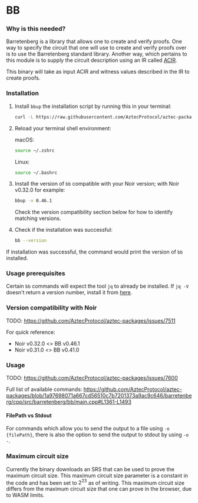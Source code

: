 # BB

### Why is this needed?

Barretenberg is a library that allows one to create and verify proofs. One way to specify the circuit that one will use to create and verify
proofs over is to use the Barretenberg standard library. Another way, which pertains to this module is to supply the circuit description using
an IR called [ACIR](https://github.com/noir-lang/acvm).

This binary will take as input ACIR and witness values described in the IR to create proofs.

### Installation

1. Install `bbup` the installation script by running this in your terminal:

    ```bash
    curl -L https://raw.githubusercontent.com/AztecProtocol/aztec-packages/master/barretenberg/cpp/installation/install | bash
    ```

2. Reload your terminal shell environment:

    macOS:
    ```bash
    source ~/.zshrc
    ```

    Linux:
    ```bash
    source ~/.bashrc
    ```

3. Install the version of `bb` compatible with your Noir version; with Noir v0.32.0 for example:

    ```bash
    bbup -v 0.46.1
    ```

    Check the version compatibility section below for how to identify matching versions.

4. Check if the installation was successful:

    ```bash
    bb --version
    ```

If installation was successful, the command would print the version of `bb` installed.

### Usage prerequisites

Certain `bb` commands will expect the tool `jq` to already be installed. If `jq -V` doesn't return a version number, install it from [here](https://jqlang.github.io/jq/download/).

### Version compatibility with Noir

TODO: https://github.com/AztecProtocol/aztec-packages/issues/7511

For quick reference:
- Noir v0.32.0 <> BB v0.46.1
- Noir v0.31.0 <> BB v0.41.0

### Usage

TODO: https://github.com/AztecProtocol/aztec-packages/issues/7600

Full list of available commands:
https://github.com/AztecProtocol/aztec-packages/blob/1a97698071a667cd56510c7b7201373a9ac9c646/barretenberg/cpp/src/barretenberg/bb/main.cpp#L1361-L1493

#### FilePath vs Stdout

For commands which allow you to send the output to a file using `-o {filePath}`, there is also the option to send the output to stdout by using `-o -`.

### Maximum circuit size

Currently the binary downloads an SRS that can be used to prove the maximum circuit size. This maximum circuit size parameter is a constant in the code and has been set to $2^{23}$ as of writing. This maximum circuit size differs from the maximum circuit size that one can prove in the browser, due to WASM limits.
